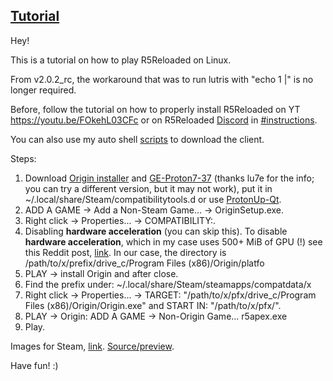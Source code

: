 ## [Tutorial](https://www.reddit.com/r/r5reloaded/comments/wv19jf/r5reloaded_works_on_linux_v2)

Hey!

This is a tutorial on how to play R5Reloaded on Linux.

From v2.0.2_rc, the workaround that was to run lutris with "echo 1 |" is no longer required.

Before, follow the tutorial on how to properly install R5Reloaded on YT https://youtu.be/FOkehL03CFc or on R5Reloaded [Discord](https://discord.com/invite/r5reloaded) in [#instructions](https://discord.com/channels/873158454850756638/873170878475669514/995977751502803014).

You can also use my auto shell [scripts](https://github.com/begin-theadventure/r5reloaded-upllers/releases) to download the client.

Steps:

1. Download [Origin installer](https://download.dm.origin.com/origin/live/OriginSetup.exe) and [GE-Proton7-37](https://github.com/GloriousEggroll/proton-ge-custom/releases/tag/GE-Proton7-37) (thanks lu7e for the info; you can try a different version, but it may not work), put it in ~/.local/share/Steam/compatibilitytools.d or use [ProtonUp-Qt](https://github.com/DavidoTek/ProtonUp-Qt/releases).
2. ADD A GAME -> Add a Non-Steam Game... -> OriginSetup.exe.
3. Right click -> Properties... -> COMPATIBILITY:.
4. Disabling **hardware acceleration** (you can skip this).
    To disable **hardware acceleration**, which in my case uses 500+ MiB of GPU (!) see this Reddit post, [link](https://www.reddit.com/r/origin/comments/q8o9gv/disable_origin_client_hardware_acceleration). In our case, the directory is /path/to/x/prefix/drive_c/Program Files (x86)/Origin/platfo
5. PLAY -> install Origin and after close.
6. Find the prefix under: ~/.local/share/Steam/steamapps/compatdata/x
7. Right click -> Properties... -> TARGET: "/path/to/x/pfx/drive_c/Program Files (x86)/Origin/Origin.exe" and START IN: "/path/to/x/pfx/".
8. PLAY -> Origin: ADD A GAME -> Non-Origin Game... r5apex.exe
9. Play.

Images for Steam, [link](https://github.com/begin-theadventure/lutris-scripts/tree/main/lutris-scripts/R5Reloaded/images/R5ReloadedImagesSteam#readme). [Source/preview](https://twitter.com/r5reloaded).

Have fun! :)
